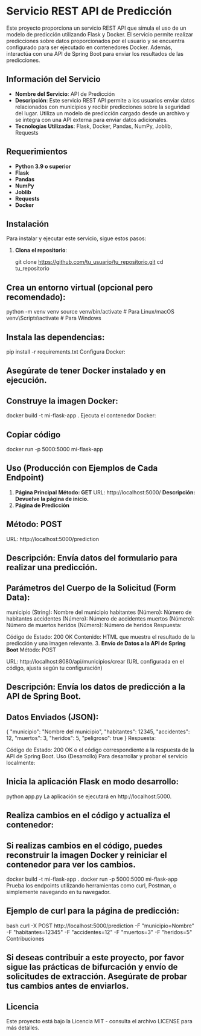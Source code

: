 # Servicio REST API de Predicción

Este proyecto proporciona un servicio REST API que simula el uso de un modelo de predicción utilizando Flask y Docker. El servicio permite realizar predicciones sobre datos proporcionados por el usuario y se encuentra configurado para ser ejecutado en contenedores Docker. Además, interactúa con una API de Spring Boot para enviar los resultados de las predicciones.

## Información del Servicio

- **Nombre del Servicio**: API de Predicción
- **Descripción**: Este servicio REST API permite a los usuarios enviar datos relacionados con municipios y recibir predicciones sobre la seguridad del lugar. Utiliza un modelo de predicción cargado desde un archivo y se integra con una API externa para enviar datos adicionales.
- **Tecnologías Utilizadas**: Flask, Docker, Pandas, NumPy, Joblib, Requests

## Requerimientos

- **Python 3.9 o superior**
- **Flask**
- **Pandas**
- **NumPy**
- **Joblib**
- **Requests**
- **Docker**

## Instalación

Para instalar y ejecutar este servicio, sigue estos pasos:

1. **Clona el repositorio**:

   git clone https://github.com/tu_usuario/tu_repositorio.git
   cd tu_repositorio
## Crea un entorno virtual (opcional pero recomendado):

python -m venv venv
source venv/bin/activate  # Para Linux/macOS
venv\Scripts\activate     # Para Windows

## Instala las dependencias:

pip install -r requirements.txt
Configura Docker:

## Asegúrate de tener Docker instalado y en ejecución.

## Construye la imagen Docker:


docker build -t mi-flask-app .
Ejecuta el contenedor Docker:


## Copiar código
docker run -p 5000:5000 mi-flask-app

## Uso (Producción con Ejemplos de Cada Endpoint)
1. **Página Principal**
**Método: GET**
URL: http://localhost:5000/
**Descripción: Devuelve la página de inicio.**
2. **Página de Predicción**
## Método: POST

URL: http://localhost:5000/prediction

## Descripción: Envía datos del formulario para realizar una predicción.

## Parámetros del Cuerpo de la Solicitud (Form Data):

municipio (String): Nombre del municipio
habitantes (Número): Número de habitantes
accidentes (Número): Número de accidentes
muertos (Número): Número de muertos
heridos (Número): Número de heridos
Respuesta:

Código de Estado: 200 OK
Contenido: HTML que muestra el resultado de la predicción y una imagen relevante.
3. **Envío de Datos a la API de Spring Boot**
Método: POST

URL: http://localhost:8080/api/municipios/crear (URL configurada en el código, ajusta según tu configuración)

## Descripción: Envía los datos de predicción a la API de Spring Boot.

## Datos Enviados (JSON):

{
  "municipio": "Nombre del municipio",
  "habitantes": 12345,
  "accidentes": 12,
  "muertos": 3,
  "heridos": 5,
  "peligroso": true
}
Respuesta:

Código de Estado: 200 OK o el código correspondiente a la respuesta de la API de Spring Boot.
Uso (Desarrollo)
Para desarrollar y probar el servicio localmente:

## Inicia la aplicación Flask en modo desarrollo:


python app.py
La aplicación se ejecutará en http://localhost:5000.

## Realiza cambios en el código y actualiza el contenedor:

## Si realizas cambios en el código, puedes reconstruir la imagen Docker y reiniciar el contenedor para ver los cambios.

docker build -t mi-flask-app .
docker run -p 5000:5000 mi-flask-app
Prueba los endpoints utilizando herramientas como curl, Postman, o simplemente navegando en tu navegador.

## Ejemplo de curl para la página de predicción:

bash
curl -X POST http://localhost:5000/prediction -F "municipio=Nombre" -F "habitantes=12345" -F "accidentes=12" -F "muertos=3" -F "heridos=5"
Contribuciones
## Si deseas contribuir a este proyecto, por favor sigue las prácticas de bifurcación y envío de solicitudes de extracción. Asegúrate de probar tus cambios antes de enviarlos.

## Licencia
Este proyecto está bajo la Licencia MIT - consulta el archivo LICENSE para más detalles.
